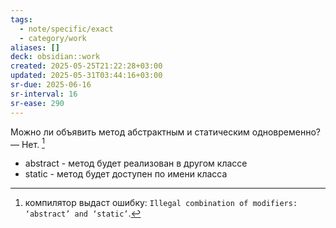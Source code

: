 ```yaml
---
tags:
  - note/specific/exact
  - category/work
aliases: []
deck: obsidian::work
created: 2025-05-25T21:22:28+03:00
updated: 2025-05-31T03:44:16+03:00
sr-due: 2025-06-16
sr-interval: 16
sr-ease: 290
---
```


Можно ли объявить метод абстрактным и статическим одновременно?
—
Нет. [^1]
- abstract - метод будет реализован в другом классе
- static - метод будет доступен по имени класса

[^1]: компилятор выдаст ошибку: `Illegal combination of modifiers: ‘abstract’ and ‘static’`.

